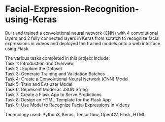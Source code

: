 # Facial-Expression-Recognition-using-Keras
Built and trained a convolutional neural network (CNN) with 4 convolutional layers and 2 fully connected layers in Keras from scratch to recognize facial expressions in videos and deployed the trained models onto a web interface using Flask.

The various tasks completed in this project include:<br>
Task 1: Introduction and Overview<br>
Task 2 : Explore the Dataset<br>
Task 3: Generate Training and Validation Batches<br>
Task 4: Create a Convolutional Neural Network (CNN) Model<br>
Task 5: Train and Evaluate Model<br>
Task 6: Represent Model as JSON String<br>
Task 7: Create a Flask App to Serve Predictions<br>
Task 8: Design an HTML Template for the Flask App<br>
Task 9: Use Model to Recognize Facial Expressions in Videos<br>

Technology used: Python3, Keras, Tensorflow, OpenCV, Flask, HTML
